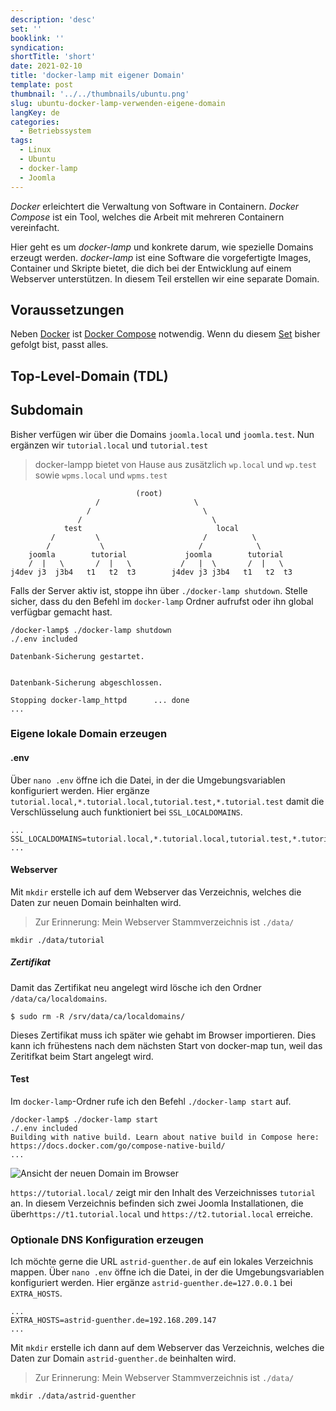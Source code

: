 ```yaml
---
description: 'desc'
set: ''
booklink: ''
syndication:
shortTitle: 'short'
date: 2021-02-10
title: 'docker-lamp mit eigener Domain'
template: post
thumbnail: '../../thumbnails/ubuntu.png'
slug: ubuntu-docker-lamp-verwenden-eigene-domain
langKey: de
categories:
  - Betriebssystem
tags:
  - Linux
  - Ubuntu
  - docker-lamp
  - Joomla
---
```


_Docker_ erleichtert die Verwaltung von Software in Containern. _Docker Compose_ ist ein Tool, welches die Arbeit mit mehreren Containern vereinfacht.

Hier geht es um _docker-lamp_ und konkrete darum, wie spezielle Domains erzeugt werden. _docker-lamp_ ist eine Software die vorgefertigte Images, Container und Skripte bietet, die dich bei der Entwicklung auf einem Webserver unterstützen. In diesem Teil erstellen wir eine separate Domain.

## Voraussetzungen

Neben [Docker](/ubuntu-docker-einrichten-docker-lamp) ist [Docker Compose](/ubuntu-docker-compose-einrichten-docker-lamp) notwendig. Wenn du diesem [Set](mein-ubuntu-rechner-mit-docker-lamp-themen/) bisher gefolgt bist, passt alles.

## Top-Level-Domain (TDL)

## Subdomain

Bisher verfügen wir über die Domains `joomla.local` und `joomla.test`. Nun ergänzen wir `tutorial.local` und `tutorial.test`

> docker-lampp bietet von Hause aus zusätzlich `wp.local` und `wp.test` sowie `wpms.local` und `wpms.test`

```
                            (root)
                   /                     \
                 /                         \
               /                             \
            test                              local
         /         \                       /          \
        /           \                     /            \
    joomla        tutorial             joomla        tutorial
    /  |   \       /  |   \           /   |  \       /  |   \
j4dev j3  j3b4   t1   t2  t3        j4dev j3 j3b4   t1   t2  t3
```

Falls der Server aktiv ist, stoppe ihn über `./docker-lamp shutdown`. Stelle sicher, dass du den Befehl im `docker-lamp` Ordner aufrufst oder ihn global verfügbar gemacht hast.

```
/docker-lamp$ ./docker-lamp shutdown
./.env included

Datenbank-Sicherung gestartet.


Datenbank-Sicherung abgeschlossen.

Stopping docker-lamp_httpd      ... done
...
```

### Eigene lokale Domain erzeugen

#### .env

Über `nano .env` öffne ich die Datei, in der die Umgebungsvariablen konfiguriert werden. Hier ergänze `tutorial.local,*.tutorial.local,tutorial.test,*.tutorial.test`  damit die Verschlüsselung auch funktioniert bei `SSL_LOCALDOMAINS`.

```
...
SSL_LOCALDOMAINS=tutorial.local,*.tutorial.local,tutorial.test,*.tutorial.test
...
```

#### Webserver

Mit `mkdir` erstelle ich auf dem Webserver das Verzeichnis, welches die Daten zur neuen Domain beinhalten wird.

> Zur Erinnerung: Mein Webserver Stammverzeichnis ist `./data/`

```
mkdir ./data/tutorial
```

##### Zertifikat

Damit das Zertifikat neu angelegt wird lösche ich den Ordner `/data/ca/localdomains`.

```
$ sudo rm -R /srv/data/ca/localdomains/
```

Dieses Zertifikat muss ich später wie gehabt im Browser importieren. Dies kann ich frühestens nach dem nächsten Start von docker-map tun, weil das Zeritifkat beim Start angelegt wird.

#### Test

Im `docker-lamp`-Ordner rufe ich den Befehl `./docker-lamp start` auf.

```
/docker-lamp$ ./docker-lamp start
./.env included
Building with native build. Learn about native build in Compose here: https://docs.docker.com/go/compose-native-build/
...
```

![Ansicht der neuen Domain im Browser](/images/neuedomain.png)

`https://tutorial.local/` zeigt mir den Inhalt des Verzeichnisses `tutorial` an. In diesem Verzeichnis befinden sich zwei Joomla Installationen, die über`https://t1.tutorial.local` und `https://t2.tutorial.local` erreiche.

### Optionale DNS Konfiguration erzeugen

Ich möchte gerne die URL `astrid-guenther.de` auf ein lokales Verzeichnis mappen. Über `nano .env` öffne ich die Datei, in der die Umgebungsvariablen konfiguriert werden. Hier ergänze `astrid-guenther.de=127.0.0.1` bei `EXTRA_HOSTS`. 

```
...
EXTRA_HOSTS=astrid-guenther.de=192.168.209.147
...
```

Mit `mkdir` erstelle ich dann auf dem Webserver das Verzeichnis, welches die Daten zur Domain `astrid-guenther.de` beinhalten wird.

> Zur Erinnerung: Mein Webserver Stammverzeichnis ist `./data/`

```
mkdir ./data/astrid-guenther
```

<img src="https://vg02.met.vgwort.de/na/3cb53e3046464e33bca6719d817f7426" width="1" height="1" alt="">
